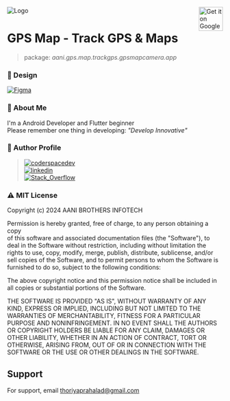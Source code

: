 ![Logo](/art/ic_logo.png) <a href="https://play.google.com/store/apps/details?id=aani.gps.map.trackgps.gpsmapcamera.app"><img alt="Get it on Google Play" align="right" src="https://play.google.com/intl/en_us/badges/images/generic/en-play-badge.png" height=56px /></a>

# GPS Map - Track GPS & Maps

> package: *aani.gps.map.trackgps.gpsmapcamera.app*

### 🎨 Design

[![Figma](https://img.shields.io/badge/Figma-F24E1E?style=for-the-badge&logo=figma&logoColor=white)](https://www.figma.com/design/YFcOJRL5UoYikHNwr4jeBp/calendar_aurora_8?node-id=0-1&t=pIv2pIeexiwUV8PM-1)

### 🚀 About Me

I'm a Android Developer and Flutter beginner <br />
Please remember one thing in developing: *"Develop Innovative"*

### 📝 Author Profile

> [![coderspacedev](https://img.shields.io/badge/GitHub-100000?style=for-the-badge&logo=github&logoColor=white)](https://github.com/coderspacedev) <br />
> [![linkedin](https://img.shields.io/badge/linkedin-0A66C2?style=for-the-badge&logo=linkedin&logoColor=white)](https://www.linkedin.com/in/thoriya-prahalad-1b6a82137) <br />
> [![Stack_Overflow](https://img.shields.io/badge/Stack_Overflow-FE7A16?style=for-the-badge&logo=stack-overflow&logoColor=white)](https://stackoverflow.com/users/9917404/thoriya-prahalad)

### ⚠️ MIT License

Copyright (c) 2024 AANI BROTHERS INFOTECH

Permission is hereby granted, free of charge, to any person obtaining a copy    
of this software and associated documentation files (the "Software"), to deal
in the Software without restriction, including without limitation the rights
to use, copy, modify, merge, publish, distribute, sublicense, and/or sell
copies of the Software, and to permit persons to whom the Software is
furnished to do so, subject to the following conditions:

The above copyright notice and this permission notice shall be included in all
copies or substantial portions of the Software.

THE SOFTWARE IS PROVIDED "AS IS", WITHOUT WARRANTY OF ANY KIND, EXPRESS OR
IMPLIED, INCLUDING BUT NOT LIMITED TO THE WARRANTIES OF MERCHANTABILITY,
FITNESS FOR A PARTICULAR PURPOSE AND NONINFRINGEMENT. IN NO EVENT SHALL THE
AUTHORS OR COPYRIGHT HOLDERS BE LIABLE FOR ANY CLAIM, DAMAGES OR OTHER
LIABILITY, WHETHER IN AN ACTION OF CONTRACT, TORT OR OTHERWISE, ARISING FROM,
OUT OF OR IN CONNECTION WITH THE SOFTWARE OR THE USE OR OTHER DEALINGS IN THE
SOFTWARE.

## Support

For support, email thoriyaprahalad@gmail.com
